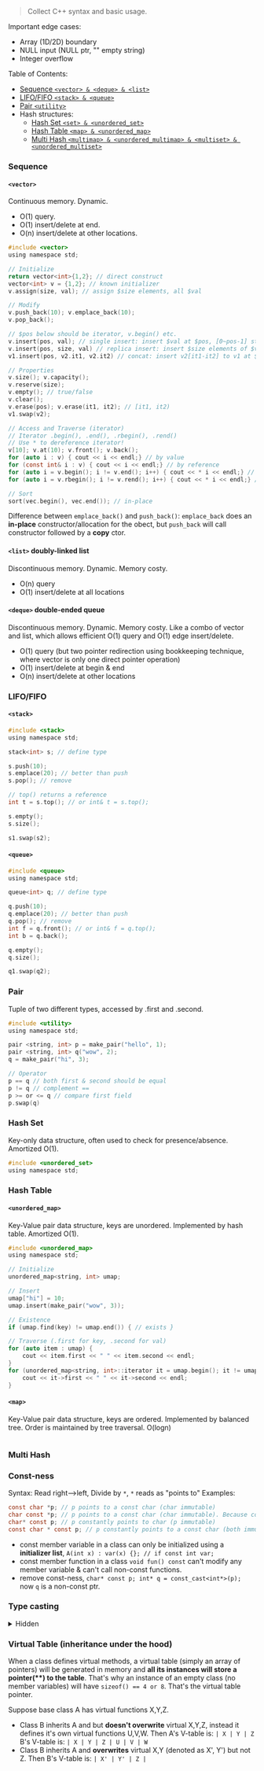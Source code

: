 > Collect C++ syntax and basic usage.

Important edge cases:
* Array (1D/2D) boundary
* NULL input (NULL ptr, "" empty string)
* Integer overflow


Table of Contents:
* [Sequence `<vector> & <deque> & <list>`](#sequence)
* [LIFO/FIFO `<stack> & <queue>`](#lifofifo)
* [Pair `<utility>`](#pair)
* Hash structures:
  * [Hash Set `<set> & <unordered_set>`](#hash-set)
  * [Hash Table `<map> & <unordered_map>`](#hash-table)
  * [Multi Hash `<multimap> & <unordered_multimap> & <multiset> & <unordered_multiset>`](#multi-hash)

### Sequence
#### `<vector>`
Continuous memory. Dynamic.
* O(1) query.
* O(1) insert/delete at end.
* O(n) insert/delete at other locations.

```c
#include <vector>
using namespace std;

// Initialize
return vector<int>{1,2}; // direct construct
vector<int> v = {1,2}; // known initializer
v.assign(size, val); // assign $size elements, all $val

// Modify
v.push_back(10); v.emplace_back(10);
v.pop_back();

// $pos below should be iterator, v.begin() etc.
v.insert(pos, val); // single insert: insert $val at $pos, [0~pos-1] stays, the old [pos] becomes [pos+1]
v.insert(pos, size, val) // replica insert: insert $size elements of $val at $pos
v1.insert(pos, v2.it1, v2.it2) // concat: insert v2[it1-it2] to v1 at $pos

// Properties
v.size(); v.capacity();
v.reserve(size);
v.empty(); // true/false
v.clear();
v.erase(pos); v.erase(it1, it2); // [it1, it2)
v1.swap(v2);

// Access and Traverse (iterator)
// Iterator .begin(), .end(), .rbegin(), .rend()
// Use * to dereference iterator!
v[10]; v.at(10); v.front(); v.back();
for (auto i : v) { cout << i << endl;} // by value
for (const int& i : v) { cout << i << endl;} // by reference
for (auto i = v.begin(); i != v.end(); i++) { cout << * i << endl;} // by iterator
for (auto i = v.rbegin(); i != v.rend(); i++) { cout << * i << endl;} // reverse iterator

// Sort
sort(vec.begin(), vec.end()); // in-place
```
Difference between `emplace_back()` and `push_back()`: `emplace_back` does an **in-place** constructor/allocation for the obect, but `push_back` will call constructor followed by a **copy** ctor.

#### `<list>` doubly-linked list
Discontinuous memory. Dynamic. Memory costy.
* O(n) query
* O(1) insert/delete at all locations

#### `<deque>` double-ended queue
Discontinuous memory. Dynamic. Memory costy. Like a combo of vector and list, which allows efficient O(1) query and O(1) edge insert/delete.
* O(1) query (but two pointer redirection using bookkeeping technique, where vector is only one direct pointer operation)
* O(1) insert/delete at begin & end
* O(n) insert/delete at other locations



### LIFO/FIFO

#### `<stack>`
```c
#include <stack>
using namespace std;

stack<int> s; // define type

s.push(10);
s.emplace(20); // better than push
s.pop(); // remove

// top() returns a reference
int t = s.top(); // or int& t = s.top();

s.empty();
s.size();

s1.swap(s2);
```

#### `<queue>`
```c
#include <queue>
using namespace std;

queue<int> q; // define type

q.push(10);
q.emplace(20); // better than push
q.pop(); // remove
int f = q.front(); // or int& f = q.top();
int b = q.back();

q.empty();
q.size();

q1.swap(q2);
```

### Pair
Tuple of two different types, accessed by .first and .second.

```c
#include <utility>
using namespace std;

pair <string, int> p = make_pair("hello", 1);
pair <string, int> q("wow", 2);
q = make_pair("hi", 3);

// Operator
p == q // both first & second should be equal
p != q // complement ==
p >= or <= q // compare first field
p.swap(q)
```

### Hash Set
Key-only data structure, often used to check for presence/absence. Amortized O(1).
```c
#include <unordered_set>
using namespace std;
```

### Hash Table
#### `<unordered_map>`
Key-Value pair data structure, keys are unordered. Implemented by hash table. Amortized O(1).
```c
#include <unordered_map>
using namespace std;

// Initialize
unordered_map<string, int> umap;

// Insert
umap["hi"] = 10;
umap.insert(make_pair("wow", 3));

// Existence
if (umap.find(key) != umap.end()) { // exists }

// Traverse (.first for key, .second for val)
for (auto item : umap) {
    cout << item.first << " " << item.second << endl;
}
for (unordered_map<string, int>::iterator it = umap.begin(); it != umap.end(); it++) {
    cout << it->first << " " << it->second << endl;
}
```

#### `<map>`
Key-Value pair data structure, keys are ordered. Implemented by balanced tree. Order is maintained by tree traversal. O(logn)

```c

```

### Multi Hash

### Const-ness
Syntax: Read right-->left, Divide by `*`, `*` reads as "points to"
Examples:
```c
const char *p; // p points to a const char (char immutable)
char const *p; // p points to a const char (char immutable). Because const is still before *!
char* const p; // p constantly points to char (p immutable)
const char * const p; // p constantly points to a const char (both immutable)
```

* const member variable in a class can only be initialized using a **initializer list**, `A(int x) : var(x) {}; // if const int var;`
* const member function in a class `void fun() const` can't modify any member variable & can't call non-const functions.
* remove const-ness, `char* const p; int* q = const_cast<int*>(p);` now `q` is a non-const ptr.

### Type casting
<details><summary>Hidden</summary>

Different types of cast indicates different restrictive levels during **compile-time** and **run-time**. Up-cast (cast to base class i.e. polymorphism) is always legal. Down-cast has restrictions.

C-style cast:
```c
ClassA* ptr_a = new ClassA();
ClassB* ptr_b = (ClassB*)ptr_a;
```
It will try `const_cast`, `static_cast`, `reinterpret_cast` but NOT `dynamic_cast`. So it's **unsafe** since it can't catch base-->derived error. A good style is, use this regular cast to manipulate numeric values, but use appropriate cast (recommended `static_cast`) for class/type casting.

Four C++ types:
* `static_cast`, mostly used. Like C-style cast
* `dynamic_cast`, from derived-->base, just like `static_cast`; from base-->derived, requires base class has a virtual table (return NULL if cast fails, so safer than   `static_cast` for base-->derived case).
* `const_cast`, add/remove const-ness
* `reinterpret_cast`, force cast without compiler check

</details>

### Virtual Table (inheritance under the hood)
When a class defines virtual methods, a virtual table (simply an array of pointers) will be generated in memory and **all its instances will store a pointer(\*\*) to the table**. That's why an instance of an empty class (no member variables) will have `sizeof() == 4 or 8`. That's the virtual table pointer.

Suppose base class A has virtual functions X,Y,Z.
* Class B inherits A and but **doesn't overwrite** virtual X,Y,Z, instead it defines it's own virtual functions U,V,W. Then A's V-table is:
`| X | Y | Z`
B's V-table is:
`| X | Y | Z | U | V | W`
* Class B inherits A and **overwrites** virtual X,Y (denoted as X', Y') but not Z. Then B's V-table is:
`| X' | Y' | Z |`
